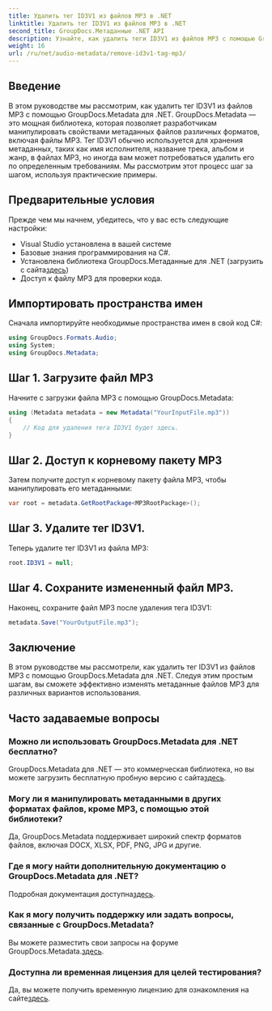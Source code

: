 ```yaml
---
title: Удалить тег ID3V1 из файлов MP3 в .NET
linktitle: Удалить тег ID3V1 из файлов MP3 в .NET
second_title: GroupDocs.Метаданные .NET API
description: Узнайте, как удалить теги ID3V1 из файлов MP3 с помощью GroupDocs.Metadata для .NET. Простое пошаговое руководство с практическими примерами.
weight: 16
url: /ru/net/audio-metadata/remove-id3v1-tag-mp3/
---
```

## Введение
В этом руководстве мы рассмотрим, как удалить тег ID3V1 из файлов MP3 с помощью GroupDocs.Metadata для .NET. GroupDocs.Metadata — это мощная библиотека, которая позволяет разработчикам манипулировать свойствами метаданных файлов различных форматов, включая файлы MP3. Тег ID3V1 обычно используется для хранения метаданных, таких как имя исполнителя, название трека, альбом и жанр, в файлах MP3, но иногда вам может потребоваться удалить его по определенным требованиям. Мы рассмотрим этот процесс шаг за шагом, используя практические примеры.
## Предварительные условия
Прежде чем мы начнем, убедитесь, что у вас есть следующие настройки:
- Visual Studio установлена в вашей системе
- Базовые знания программирования на C#.
-  Установлена библиотека GroupDocs.Метаданные для .NET (загрузить с сайта[здесь](https://releases.groupdocs.com/metadata/net/))
- Доступ к файлу MP3 для проверки кода.

## Импортировать пространства имен
Сначала импортируйте необходимые пространства имен в свой код C#:
```csharp
using GroupDocs.Formats.Audio;
using System;
using GroupDocs.Metadata;
```
## Шаг 1. Загрузите файл MP3
Начните с загрузки файла MP3 с помощью GroupDocs.Metadata:
```csharp
using (Metadata metadata = new Metadata("YourInputFile.mp3"))
{
    // Код для удаления тега ID3V1 будет здесь.
}
```
## Шаг 2. Доступ к корневому пакету MP3
Затем получите доступ к корневому пакету файла MP3, чтобы манипулировать его метаданными:
```csharp
var root = metadata.GetRootPackage<MP3RootPackage>();
```
## Шаг 3. Удалите тег ID3V1.
Теперь удалите тег ID3V1 из файла MP3:
```csharp
root.ID3V1 = null;
```
## Шаг 4. Сохраните измененный файл MP3.
Наконец, сохраните файл MP3 после удаления тега ID3V1:
```csharp
metadata.Save("YourOutputFile.mp3");
```

## Заключение
В этом руководстве мы рассмотрели, как удалить тег ID3V1 из файлов MP3 с помощью GroupDocs.Metadata для .NET. Следуя этим простым шагам, вы сможете эффективно изменять метаданные файлов MP3 для различных вариантов использования.

## Часто задаваемые вопросы
### Можно ли использовать GroupDocs.Metadata для .NET бесплатно?
 GroupDocs.Metadata для .NET — это коммерческая библиотека, но вы можете загрузить бесплатную пробную версию с сайта[здесь](https://releases.groupdocs.com/).
### Могу ли я манипулировать метаданными в других форматах файлов, кроме MP3, с помощью этой библиотеки?
Да, GroupDocs.Metadata поддерживает широкий спектр форматов файлов, включая DOCX, XLSX, PDF, PNG, JPG и другие.
### Где я могу найти дополнительную документацию о GroupDocs.Metadata для .NET?
 Подробная документация доступна[здесь](https://tutorials.groupdocs.com/metadata/net/).
### Как я могу получить поддержку или задать вопросы, связанные с GroupDocs.Metadata?
 Вы можете разместить свои запросы на форуме GroupDocs.Metadata.[здесь](https://forum.groupdocs.com/c/metadata/14).
### Доступна ли временная лицензия для целей тестирования?
 Да, вы можете получить временную лицензию для ознакомления на сайте[здесь](https://purchase.groupdocs.com/temporary-license/).
